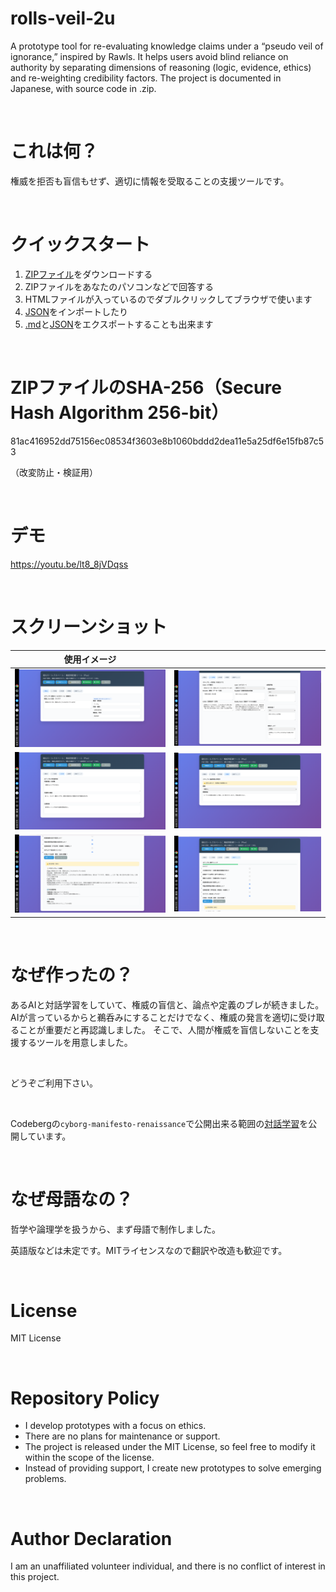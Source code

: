 # rolls-veil-2u
A prototype tool for re-evaluating knowledge claims under a “pseudo veil of ignorance,” inspired by Rawls. It helps users avoid blind reliance on authority by separating dimensions of reasoning (logic, evidence, ethics) and re-weighting credibility factors. The project is documented in Japanese, with source code in .zip.

<br>

# これは何？
権威を拒否も盲信もせず、適切に情報を受取ることの支援ツールです。

<br>

# クイックスタート
1. [ZIPファイル](https://github.com/trgr-karasutoragara/rolls-veil-2u/blob/main/Authority-Rewiring-Tool-Plus.zip)をダウンロードする
2. ZIPファイルをあなたのパソコンなどで回答する
3. HTMLファイルが入っているのでダブルクリックしてブラウザで使います
4. [JSON](https://github.com/trgr-karasutoragara/rolls-veil-2u/blob/main/authority_report.json)をインポートしたり
5. [.md](https://github.com/trgr-karasutoragara/rolls-veil-2u/blob/main/authority_report.md
)と[JSON](https://github.com/trgr-karasutoragara/rolls-veil-2u/blob/main/authority_report.json)をエクスポートすることも出来ます

<br>

# ZIPファイルのSHA-256（Secure Hash Algorithm 256-bit）
81ac416952dd75156ec08534f3603e8b1060bddd2dea11e5a25df6e15fb87c53

（改変防止・検証用）

<br>

# デモ

https://youtu.be/lt8_8jVDqss

<br>

# スクリーンショット

| 使用イメージ |  |
| :---: | :---: |
| <img src="https://github.com/trgr-karasutoragara/rolls-veil-2u/blob/main/img/001.png" width="400"> | <img src="https://github.com/trgr-karasutoragara/rolls-veil-2u/blob/main/img/002.png" width="400"> |
| <img src="https://github.com/trgr-karasutoragara/rolls-veil-2u/blob/main/img/003.png" width="400"> | <img src="https://github.com/trgr-karasutoragara/rolls-veil-2u/blob/main/img/004.png" width="400"> |
| <img src="https://github.com/trgr-karasutoragara/rolls-veil-2u/blob/main/img/005.png" width="400"> | <img src="https://github.com/trgr-karasutoragara/rolls-veil-2u/blob/main/img/006.png" width="400"> |

<br>

# なぜ作ったの？

あるAIと対話学習をしていて、権威の盲信と、論点や定義のブレが続きました。
AIが言っているからと鵜呑みにすることだけでなく、権威の発言を適切に受け取ることが重要だと再認識しました。
そこで、人間が権威を盲信しないことを支援するツールを用意しました。

<br>

どうぞご利用下さい。

<br>

Codebergの`cyborg-manifesto-renaissance`で公開出来る範囲の[対話学習](https://codeberg.org/trgr/cyborg-manifesto-renaissance/src/branch/main/20250822.md
)を公開しています。

<br>

# なぜ母語なの？

哲学や論理学を扱うから、まず母語で制作しました。

英語版などは未定です。MITライセンスなので翻訳や改造も歓迎です。

<br>

# License
MIT License

<br>

# Repository Policy

- I develop prototypes with a focus on ethics.
- There are no plans for maintenance or support.
- The project is released under the MIT License, so feel free to modify it within the scope of the license.
- Instead of providing support, I create new prototypes to solve emerging problems.

<br>

# Author Declaration
I am an unaffiliated volunteer individual, and there is no conflict of interest in this project.

